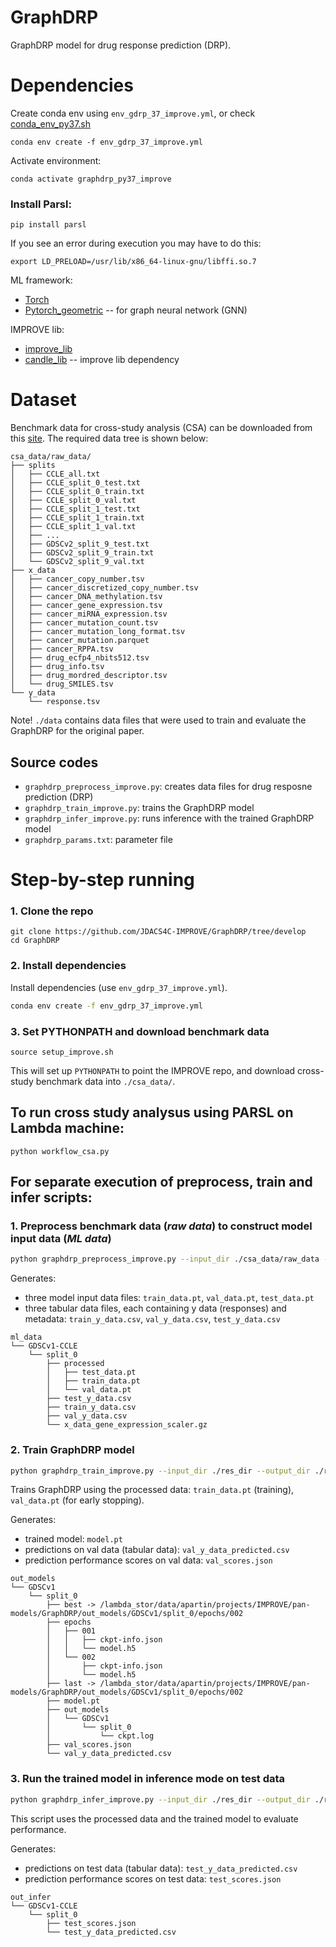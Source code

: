 # GraphDRP
GraphDRP model for drug response prediction (DRP).


# Dependencies
Create conda env using `env_gdrp_37_improve.yml`, or check [conda_env_py37.sh](./conda_env_py37.sh)
```
conda env create -f env_gdrp_37_improve.yml
```
Activate environment:
```
conda activate graphdrp_py37_improve
```

### Install Parsl:
```
pip install parsl 
```
If you see an error during execution you may have to do this:
```
export LD_PRELOAD=/usr/lib/x86_64-linux-gnu/libffi.so.7
```


ML framework:
+ [Torch](https://pytorch.org/)
+ [Pytorch_geometric](https://github.com/rusty1s/pytorch_geometric) -- for graph neural network (GNN)

IMPROVE lib:
+ [improve_lib](https://github.com/JDACS4C-IMPROVE/IMPROVE)
+ [candle_lib](https://github.com/ECP-CANDLE/candle_lib) -- improve lib dependency


# Dataset
Benchmark data for cross-study analysis (CSA) can be downloaded from this [site](https://web.cels.anl.gov/projects/IMPROVE_FTP/candle/public/improve/benchmarks/single_drug_drp/benchmark-data-pilot1/csa_data/).
The required data tree is shown below:

```
csa_data/raw_data/
├── splits
│   ├── CCLE_all.txt
│   ├── CCLE_split_0_test.txt
│   ├── CCLE_split_0_train.txt
│   ├── CCLE_split_0_val.txt
│   ├── CCLE_split_1_test.txt
│   ├── CCLE_split_1_train.txt
│   ├── CCLE_split_1_val.txt
│   ├── ...
│   ├── GDSCv2_split_9_test.txt
│   ├── GDSCv2_split_9_train.txt
│   └── GDSCv2_split_9_val.txt
├── x_data
│   ├── cancer_copy_number.tsv
│   ├── cancer_discretized_copy_number.tsv
│   ├── cancer_DNA_methylation.tsv
│   ├── cancer_gene_expression.tsv
│   ├── cancer_miRNA_expression.tsv
│   ├── cancer_mutation_count.tsv
│   ├── cancer_mutation_long_format.tsv
│   ├── cancer_mutation.parquet
│   ├── cancer_RPPA.tsv
│   ├── drug_ecfp4_nbits512.tsv
│   ├── drug_info.tsv
│   ├── drug_mordred_descriptor.tsv
│   └── drug_SMILES.tsv
└── y_data
    └── response.tsv
```

Note! `./data` contains data files that were used to train and evaluate the GraphDRP for the original paper.


## Source codes
+ `graphdrp_preprocess_improve.py`: creates data files for drug resposne prediction (DRP)
+ `graphdrp_train_improve.py`: trains the GraphDRP model
+ `graphdrp_infer_improve.py`: runs inference with the trained GraphDRP model
+ `graphdrp_params.txt`: parameter file


# Step-by-step running

### 1. Clone the repo
```
git clone https://github.com/JDACS4C-IMPROVE/GraphDRP/tree/develop
cd GraphDRP
```

### 2. Install dependencies
Install dependencies (use `env_gdrp_37_improve.yml`).
```bash
conda env create -f env_gdrp_37_improve.yml
```

### 3. Set PYTHONPATH and download benchmark data
```
source setup_improve.sh
```
This will set up `PYTHONPATH` to point the IMPROVE repo, and download cross-study benchmark data into `./csa_data/`.

## To run cross study analysus using PARSL on Lambda machine:
```
python workflow_csa.py
```
## For separate execution of preprocess, train and infer scripts:

### 1. Preprocess benchmark data (_raw data_) to construct model input data (_ML data_)

```bash
python graphdrp_preprocess_improve.py --input_dir ./csa_data/raw_data --output_dir ./res_dir
```
Generates:
* three model input data files: `train_data.pt`, `val_data.pt`, `test_data.pt`
* three tabular data files, each containing y data (responses) and metadata: `train_y_data.csv`, `val_y_data.csv`, `test_y_data.csv`

```
ml_data
└── GDSCv1-CCLE
    └── split_0
        ├── processed
        │   ├── test_data.pt
        │   ├── train_data.pt
        │   └── val_data.pt
        ├── test_y_data.csv
        ├── train_y_data.csv
        ├── val_y_data.csv
        └── x_data_gene_expression_scaler.gz
```

### 2. Train GraphDRP model
```bash
python graphdrp_train_improve.py --input_dir ./res_dir --output_dir ./res_dir
```
Trains GraphDRP using the processed data: `train_data.pt` (training), `val_data.pt` (for early stopping).

Generates:
* trained model: `model.pt`
* predictions on val data (tabular data): `val_y_data_predicted.csv`
* prediction performance scores on val data: `val_scores.json`
```
out_models
└── GDSCv1
    └── split_0
        ├── best -> /lambda_stor/data/apartin/projects/IMPROVE/pan-models/GraphDRP/out_models/GDSCv1/split_0/epochs/002
        ├── epochs
        │   ├── 001
        │   │   ├── ckpt-info.json
        │   │   └── model.h5
        │   └── 002
        │       ├── ckpt-info.json
        │       └── model.h5
        ├── last -> /lambda_stor/data/apartin/projects/IMPROVE/pan-models/GraphDRP/out_models/GDSCv1/split_0/epochs/002
        ├── model.pt
        ├── out_models
        │   └── GDSCv1
        │       └── split_0
        │           └── ckpt.log
        ├── val_scores.json
        └── val_y_data_predicted.csv
```

### 3. Run the trained model in inference mode on test data
```bash
python graphdrp_infer_improve.py --input_dir ./res_dir --output_dir ./res_dir
```
This script uses the processed data and the trained model to evaluate performance.

Generates:
* predictions on test data (tabular data): `test_y_data_predicted.csv`
* prediction performance scores on test data: `test_scores.json`
```
out_infer
└── GDSCv1-CCLE
    └── split_0
        ├── test_scores.json
        └── test_y_data_predicted.csv
```


